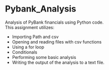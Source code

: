 # Pybank_Analysis  
Analysis of PyBank financials using Python code.  
This assignment utilizes:
* Importing Path and csv
* Opening and reading files with csv functions 
* Using a for loop 
* Conditionals
* Performing some basic analysis
* Writing the output of the analysis to a text file.  
